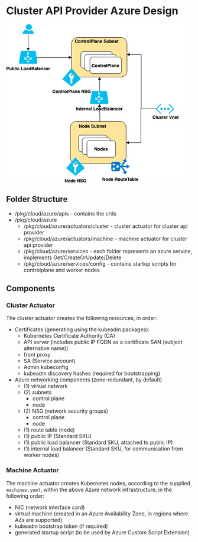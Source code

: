# Cluster API Provider Azure Design<!-- omit in toc -->

![Design](./design.jpg)

## Folder Structure

- /pkg/cloud/azure/apis - contains the crds
- /pkg/cloud/azure
  - /pkg/cloud/azure/actuators/cluster - cluster actuator for cluster api provider
  - /pkg/cloud/azure/actuators/machine - machine actuator for cluster api provider
  - /pkg/cloud/azure/services - each folder represents an azure service, implements Get/CreateOrUpdate/Delete
  - /pkg/cloud/azure/services/config - contains startup scripts for controlplane and worker nodes

## Components

### Cluster Actuator

The cluster actuator creates the following resources, in order:
- Certificates (generating using the kubeadm packages): 
    - Kubernetes Certificate Authority (CA)
    - API server (includes public IP FQDN as a certificate SAN (subject alternative name))
    - front proxy
    - SA (Service account)
    - Admin kubeconfig
    - kubeadm discovery hashes (required for bootstrapping)
- Azure networking components (zone-redundant, by default)
    - (1) virtual network
    - (2) subnets
      - control plane
      - node
    - (2) NSG (network security groups)
      - control plane
      - node
    - (1) route table (node)
    - (1) public IP (Standard SKU) 
    - (1) public load balancer (Standard SKU, attached to public IP)
   - (1) internal load balancer (Standard SKU, for communication from worker nodes)

### Machine Actuator

The machine actuator creates Kubernetes nodes, according to the supplied `machines.yaml`, within the above Azure network infrastructure, in the following order:
- NIC (network interface card)
- virtual machine (created in an Azure Availability Zone, in regions where AZs are supported)
- kubeadm bootstrap token (if required)
- generated startup script (to be used by Azure Custom Script Extension)
